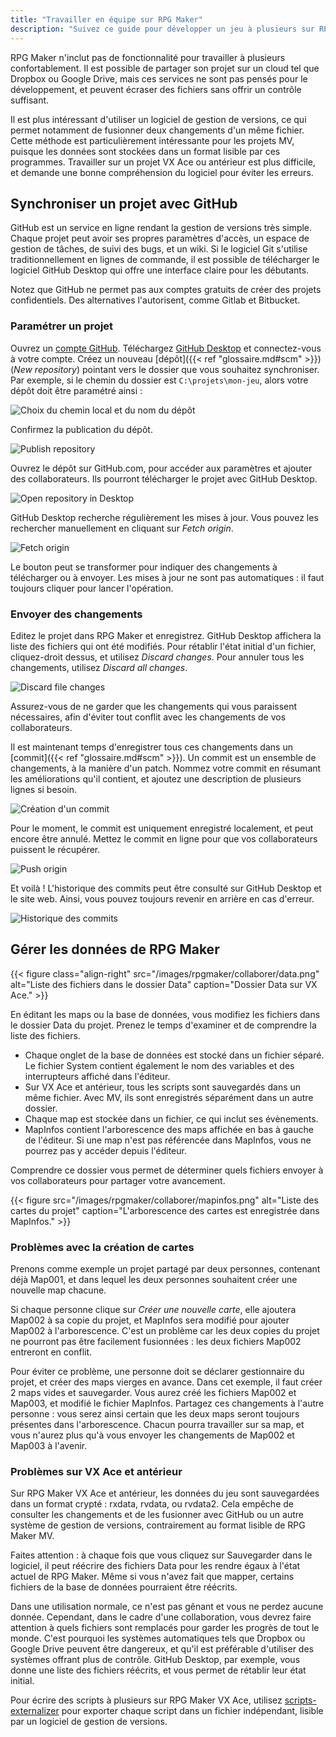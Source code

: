 ```yaml
---
title: "Travailler en équipe sur RPG Maker"
description: "Suivez ce guide pour développer un jeu à plusieurs sur RPG Maker. Découvrez comment utiliser un logiciel de gestion de versions pour partager les données de votre projet en toute sécurité."
---
```


RPG Maker n'inclut pas de fonctionnalité pour travailler à plusieurs confortablement. Il est possible de partager son projet sur un cloud tel que Dropbox ou Google Drive, mais ces services ne sont pas pensés pour le développement, et peuvent écraser des fichiers sans offrir un contrôle suffisant.

Il est plus intéressant d'utiliser un logiciel de gestion de versions, ce qui permet notamment de fusionner deux changements d'un même fichier. Cette méthode est particulièrement intéressante pour les projets MV, puisque les données sont stockées dans un format lisible par ces programmes. Travailler sur un projet VX Ace ou antérieur est plus difficile, et demande une bonne compréhension du logiciel pour éviter les erreurs.

## Synchroniser un projet avec GitHub

GitHub est un service en ligne rendant la gestion de versions très simple. Chaque projet peut avoir ses propres paramètres d'accès, un espace de gestion de tâches, de suivi des bugs, et un wiki. Si le logiciel Git s'utilise traditionnellement en lignes de commande, il est possible de télécharger le logiciel GitHub Desktop qui offre une interface claire pour les débutants.

Notez que GitHub ne permet pas aux comptes gratuits de créer des projets confidentiels. Des alternatives l'autorisent, comme Gitlab et Bitbucket.

### Paramétrer un projet

Ouvrez un [compte GitHub](https://github.com/join). Téléchargez [GitHub Desktop](https://desktop.github.com/) et connectez-vous à votre compte. Créez un nouveau [dépôt]({{< ref "glossaire.md#scm" >}}) (*New repository*) pointant vers le dossier que vous souhaitez synchroniser. Par exemple, si le chemin du dossier est `C:\projets\mon-jeu`, alors votre dépôt doit être paramétré ainsi :

![Choix du chemin local et du nom du dépôt](/images/rpgmaker/collaborer/parametres.png)

Confirmez la publication du dépôt.

![Publish repository](/images/rpgmaker/collaborer/publishrepository.png)

Ouvrez le dépôt sur GitHub.com, pour accéder aux paramètres et ajouter des collaborateurs. Ils pourront télécharger le projet avec GitHub Desktop.

![Open repository in Desktop](/images/rpgmaker/collaborer/openindesktop.png)

GitHub Desktop recherche régulièrement les mises à jour. Vous pouvez les rechercher manuellement en cliquant sur *Fetch origin*.

![Fetch origin](/images/rpgmaker/collaborer/fetchorigin.png)

Le bouton peut se transformer pour indiquer des changements à télécharger ou à envoyer. Les mises à jour ne sont pas automatiques : il faut toujours cliquer pour lancer l'opération.

### Envoyer des changements

Editez le projet dans RPG Maker et enregistrez. GitHub Desktop affichera la liste des fichiers qui ont été modifiés. Pour rétablir l'état initial d'un fichier, cliquez-droit dessus, et utilisez *Discard changes*. Pour annuler tous les changements, utilisez *Discard all changes*.

![Discard file changes](/images/rpgmaker/collaborer/discardchanges.png)

Assurez-vous de ne garder que les changements qui vous paraissent nécessaires, afin d'éviter tout conflit avec les changements de vos collaborateurs.

Il est maintenant temps d'enregistrer tous ces changements dans un [commit]({{< ref "glossaire.md#scm" >}}). Un commit est un ensemble de changements, à la manière d'un patch. Nommez votre commit en résumant les améliorations qu'il contient, et ajoutez une description de plusieurs lignes si besoin.

![Création d'un commit](/images/rpgmaker/collaborer/commit.png)

Pour le moment, le commit est uniquement enregistré localement, et peut encore être annulé. Mettez le commit en ligne pour que vos collaborateurs puissent le récupérer.

![Push origin](/images/rpgmaker/collaborer/pushorigin.png)

Et voilà ! L'historique des commits peut être consulté sur GitHub Desktop et le site web. Ainsi, vous pouvez toujours revenir en arrière en cas d'erreur.

![Historique des commits](/images/rpgmaker/collaborer/historique.png)

## Gérer les données de RPG Maker

{{< figure class="align-right" src="/images/rpgmaker/collaborer/data.png" alt="Liste des fichiers dans le dossier Data" caption="Dossier Data sur VX Ace." >}}

En éditant les maps ou la base de données, vous modifiez les fichiers dans le dossier Data du projet. Prenez le temps d'examiner et de comprendre la liste des fichiers.

- Chaque onglet de la base de données est stocké dans un fichier séparé. Le fichier System contient également le nom des variables et des interrupteurs affiché dans l'éditeur.
- Sur VX Ace et antérieur, tous les scripts sont sauvegardés dans un même fichier. Avec MV, ils sont enregistrés séparément dans un autre dossier.
- Chaque map est stockée dans un fichier, ce qui inclut ses évènements.
- MapInfos contient l'arborescence des maps affichée en bas à gauche de l'éditeur. Si une map n'est pas référencée dans MapInfos, vous ne pourrez pas y accéder depuis l'éditeur.

Comprendre ce dossier vous permet de déterminer quels fichiers envoyer à vos collaborateurs pour partager votre avancement.

{{< figure src="/images/rpgmaker/collaborer/mapinfos.png" alt="Liste des cartes du projet" caption="L'arborescence des cartes est enregistrée dans MapInfos." >}}

### Problèmes avec la création de cartes

Prenons comme exemple un projet partagé par deux personnes, contenant déjà Map001, et dans lequel les deux personnes souhaitent créer une nouvelle map chacune.

Si chaque personne clique sur *Créer une nouvelle carte*, elle ajoutera Map002 à sa copie du projet, et MapInfos sera modifié pour ajouter Map002 à l'arborescence. C'est un problème car les deux copies du projet ne pourront pas être facilement fusionnées : les deux fichiers Map002 entreront en conflit.

Pour éviter ce problème, une personne doit se déclarer gestionnaire du projet, et créer des maps vierges en avance. Dans cet exemple, il faut créer 2 maps vides et sauvegarder. Vous aurez créé les fichiers Map002 et Map003, et modifié le fichier MapInfos. Partagez ces changements à l'autre personne : vous serez ainsi certain que les deux maps seront toujours présentes dans l'arborescence. Chacun pourra travailler sur sa map, et vous n'aurez plus qu'à vous envoyer les changements de Map002 et Map003 à l'avenir.

### Problèmes sur VX Ace et antérieur

Sur RPG Maker VX Ace et antérieur, les données du jeu sont sauvegardées dans un format crypté : rxdata, rvdata, ou rvdata2. Cela empêche de consulter les changements et de les fusionner avec GitHub ou un autre système de gestion de versions, contrairement au format lisible de RPG Maker MV.

Faites attention : à chaque fois que vous cliquez sur Sauvegarder dans le logiciel, il peut réécrire des fichiers Data pour les rendre égaux à l'état actuel de RPG Maker. Même si vous n'avez fait que mapper, certains fichiers de la base de données pourraient être réécrits.

Dans une utilisation normale, ce n'est pas gênant et vous ne perdez aucune donnée. Cependant, dans le cadre d'une collaboration, vous devrez faire attention à quels fichiers sont remplacés pour garder les progrès de tout le monde. C'est pourquoi les systèmes automatiques tels que Dropbox ou Google Drive peuvent être dangereux, et qu'il est préférable d'utiliser des systèmes offrant plus de contrôle. GitHub Desktop, par exemple, vous donne une liste des fichiers réécrits, et vous permet de rétablir leur état initial.

Pour écrire des scripts à plusieurs sur RPG Maker VX Ace, utilisez [scripts-externalizer](https://github.com/RMEx/buildozer) pour exporter chaque script dans un fichier indépendant, lisible par un logiciel de gestion de versions.
